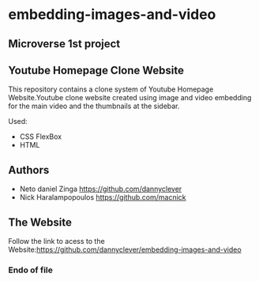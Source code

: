 # embedding-images-and-video

## Microverse 1st project

## Youtube Homepage Clone Website

This repository contains a clone system of Youtube Homepage Website.Youtube clone website created using image and video embedding for the main video and the thumbnails at the sidebar.

Used:
 * CSS FlexBox
 * HTML
 
## Authors

 * Neto daniel Zinga https://github.com/dannyclever
 * Nick Haralampopoulos https://github.com/macnick

## The Website
Follow the link to acess to the Website:https://github.com/dannyclever/embedding-images-and-video


### Endo of file
